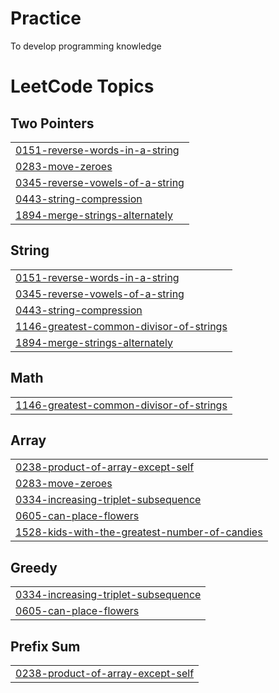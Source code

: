 # Practice
To develop programming knowledge

<!---LeetCode Topics Start-->
# LeetCode Topics
## Two Pointers
|  |
| ------- |
| [0151-reverse-words-in-a-string](https://github.com/Hunterwolf-SK/Practice/tree/master/0151-reverse-words-in-a-string) |
| [0283-move-zeroes](https://github.com/Hunterwolf-SK/Practice/tree/master/0283-move-zeroes) |
| [0345-reverse-vowels-of-a-string](https://github.com/Hunterwolf-SK/Practice/tree/master/0345-reverse-vowels-of-a-string) |
| [0443-string-compression](https://github.com/Hunterwolf-SK/Practice/tree/master/0443-string-compression) |
| [1894-merge-strings-alternately](https://github.com/Hunterwolf-SK/Practice/tree/master/1894-merge-strings-alternately) |
## String
|  |
| ------- |
| [0151-reverse-words-in-a-string](https://github.com/Hunterwolf-SK/Practice/tree/master/0151-reverse-words-in-a-string) |
| [0345-reverse-vowels-of-a-string](https://github.com/Hunterwolf-SK/Practice/tree/master/0345-reverse-vowels-of-a-string) |
| [0443-string-compression](https://github.com/Hunterwolf-SK/Practice/tree/master/0443-string-compression) |
| [1146-greatest-common-divisor-of-strings](https://github.com/Hunterwolf-SK/Practice/tree/master/1146-greatest-common-divisor-of-strings) |
| [1894-merge-strings-alternately](https://github.com/Hunterwolf-SK/Practice/tree/master/1894-merge-strings-alternately) |
## Math
|  |
| ------- |
| [1146-greatest-common-divisor-of-strings](https://github.com/Hunterwolf-SK/Practice/tree/master/1146-greatest-common-divisor-of-strings) |
## Array
|  |
| ------- |
| [0238-product-of-array-except-self](https://github.com/Hunterwolf-SK/Practice/tree/master/0238-product-of-array-except-self) |
| [0283-move-zeroes](https://github.com/Hunterwolf-SK/Practice/tree/master/0283-move-zeroes) |
| [0334-increasing-triplet-subsequence](https://github.com/Hunterwolf-SK/Practice/tree/master/0334-increasing-triplet-subsequence) |
| [0605-can-place-flowers](https://github.com/Hunterwolf-SK/Practice/tree/master/0605-can-place-flowers) |
| [1528-kids-with-the-greatest-number-of-candies](https://github.com/Hunterwolf-SK/Practice/tree/master/1528-kids-with-the-greatest-number-of-candies) |
## Greedy
|  |
| ------- |
| [0334-increasing-triplet-subsequence](https://github.com/Hunterwolf-SK/Practice/tree/master/0334-increasing-triplet-subsequence) |
| [0605-can-place-flowers](https://github.com/Hunterwolf-SK/Practice/tree/master/0605-can-place-flowers) |
## Prefix Sum
|  |
| ------- |
| [0238-product-of-array-except-self](https://github.com/Hunterwolf-SK/Practice/tree/master/0238-product-of-array-except-self) |
<!---LeetCode Topics End-->